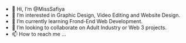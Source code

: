 - 👋 Hi, I’m @MissSafiya
- 👀 I’m interested in Graphic Design, Video Editing and Website Design. 
- 🌱 I’m currently learning Frond-End Web Development. 
- 💞️ I’m looking to collaborate on Adult Industry or Web 3 projects.
- 📫 How to reach me ...

<!---
MissSafiya/MissSafiya is a ✨ special ✨ repository because its `README.md` (this file) appears on your GitHub profile.
You can click the Preview link to take a look at your changes.
--->
